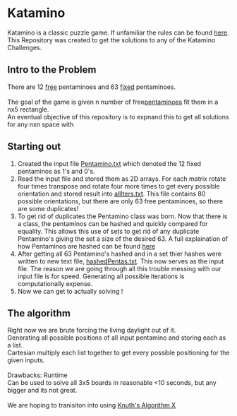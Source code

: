 # Katamino
Katamino is a classic puzzle game. If unfamiliar the rules can be found [here](https://www.ultraboardgames.com/katamino/game-rules.php).  <br />
This Repository was created to get the solutions to any of the Katamino Challenges. <br >

## Intro to the Problem
There are 12 [free](https://en.wikipedia.org/wiki/Polyomino#Free,_one-sided,_and_fixed_polyominoes) pentaminoes and 
63 [fixed](https://en.wikipedia.org/wiki/Polyomino#Free,_one-sided,_and_fixed_polyominoes) pentaminoes. <br />
<br />
The goal of the game is given n number of free[pentaminoes](https://en.wikipedia.org/wiki/Pentomino) fit them in a nx5 rectangle. <br />
An eventual objective of this repository is to expnand this to get all solutions for any nxn space with <br />

## Starting out
1. Created the input file [Pentamino.txt](https://github.com/JoeyHinckley34/Katamino/blob/main/Pentamino.txt) which denoted the 12 fixed pentaminos as 1's and 0's. <br />
2. Read the input file and stored them as 2D arrays. For each matrix rotate four times transpose and rotate four more times to get every possible orientation and stored result into [allIters.txt](https://github.com/JoeyHinckley34/Katamino/blob/main/allIters.txt). This file contains 80 possible orientations, but there are only 63 free pentaminoes, so there are some duplicates!<br />
3. To get rid of duplicates the Pentamino class was born. Now that there is a class, the pentaminos can be hashed and quickly compared for equality. This allows this use of sets to get rid of any duplicate Pentamino's giving the set a size of the desired 63. A full explaination of how Pentaminos are hashed can be found [here](https://github.com/JoeyHinckley34/Katamino/blob/main/hashing.txt)
4. After getting all 63 Pentamino's hashed and in a set thier hashes were written to new text file, [hashedPentas.txt](https://github.com/JoeyHinckley34/Katamino/blob/main/hashedPentas.txt). This now serves as the input file. The reason we are going through all this trouble messing with our input file is for speed. Generating all possible iterations is computationally expense.
5. Now we can get to actually solving !

## The algorithm 
Right now we are brute forcing the living daylight out of it. <br />
Generating all possible positions of all input pentamino and storing each as a list. <br />
Cartesian multiply each list together to get every possible positioning for the given inputs. <br />
<br />
Drawbacks: Runtime <br />
Can be used to solve all 3x5 boards in reasonable <10 seconds, but any bigger and its not great. <br />
<br />
We are hoping to tranisiton into using [Knuth's Algorithm X](https://en.wikipedia.org/wiki/Knuth%27s_Algorithm_X)


